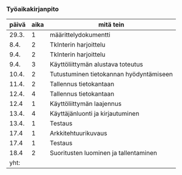 ### Työaikakirjanpito

 päivä | aika | mitä tein 
-------|------|--------
29.3.|1|määrittelydokumentti
8.4.|2|TkInterin harjoittelu
9.4.|2|TkInterin harjoittelu
9.4.|3|Käyttöliittymän alustava toteutus
10.4.|2|Tutustuminen tietokannan hyödyntämiseen
11.4.|2|Tallennus tietokantaan
12.4.|4|Tallennus tietokantaan
12.4|1|Käyttöliittymän laajennus
13.4.|4|Käyttäjänluonti ja kirjautuminen
13.4.|1|Testaus
17.4|1|Arkkitehtuurikuvaus
17.4|1|Testaus
18.4|2|Suoritusten luominen ja tallentaminen
yht:||

